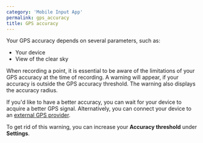 ```yaml
---
category: 'Mobile Input App'
permalink: gps_accuracy
title: GPS accuracy
---
```

<!--- IMPORTANT: This permlink is referenced from InputApp -->

Your GPS accuracy depends on several parameters, such as:
- Your device
- View of the clear sky

When recording a point, it is essential to be aware of the limitations of your GPS accuracy at the time of recording. A warning will appear, if your accuracy is outside the GPS accuracy threshold. The warning also displays the accuracy radius.

If you'd like to have  a better accuracy, you can wait for your device to acquire a better GPS signal. Alternatively, you can connect your device to an [external GPS provider](./external_gps).

To get rid of this warning, you can increase your **Accuracy threshold** under **Settings**.
